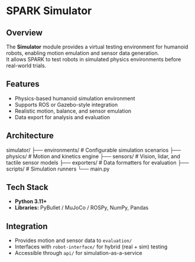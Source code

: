 # SPARK Simulator

## Overview

The **Simulator** module provides a virtual testing environment for humanoid robots, enabling motion emulation and sensor data generation.  
It allows SPARK to test robots in simulated physics environments before real-world trials.

## Features

- Physics-based humanoid simulation environment
- Supports ROS or Gazebo-style integration
- Realistic motion, balance, and sensor emulation
- Data export for analysis and evaluation

## Architecture

simulator/
├── environments/ # Configurable simulation scenarios
├── physics/ # Motion and kinetics engine
├── sensors/ # Vision, lidar, and tactile sensor models
├── exporters/ # Data formatters for evaluation
├── scripts/ # Simulation runners
└── main.py

## Tech Stack

- **Python 3.11+**
- **Libraries:** PyBullet / MuJoCo / ROSPy, NumPy, Pandas

## Integration

- Provides motion and sensor data to `evaluation/`
- Interfaces with `robot-interface/` for hybrid (real + sim) testing
- Accessible through `api/` for simulation-as-a-service
